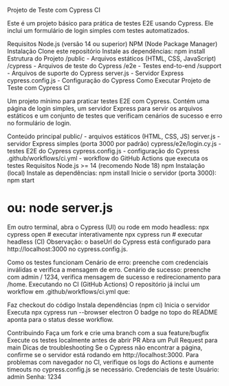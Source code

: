 Projeto de Teste com Cypress
CI

Este é um projeto básico para prática de testes E2E usando Cypress. Ele inclui um formulário de login simples com testes automatizados.

Requisitos
Node.js (versão 14 ou superior)
NPM (Node Package Manager)
Instalação
Clone este repositório
Instale as dependências:
npm install
Estrutura do Projeto
/public - Arquivos estáticos (HTML, CSS, JavaScript)
/cypress - Arquivos de teste do Cypress
/e2e - Testes end-to-end
/support - Arquivos de suporte do Cypress
server.js - Servidor Express
cypress.config.js - Configuração do Cypress
Como Executar
Projeto de Teste com Cypress
CI

Um projeto mínimo para praticar testes E2E com Cypress. Contém uma página de login simples, um servidor Express para servir os arquivos estáticos e um conjunto de testes que verificam cenários de sucesso e erro no formulário de login.

Conteúdo principal
public/ - arquivos estáticos (HTML, CSS, JS)
server.js - servidor Express simples (porta 3000 por padrão)
cypress/e2e/login.cy.js - testes E2E do Cypress
cypress.config.js - configuração do Cypress
.github/workflows/ci.yml - workflow do GitHub Actions que executa os testes
Requisitos
Node.js >= 14 (recomendo Node 18)
npm
Instalação (local)
Instale as dependências:
npm install
Inicie o servidor (porta 3000):
npm start
# ou: node server.js
Em outro terminal, abra o Cypress (UI) ou rode em modo headless:
npx cypress open    # executar interativamente
npx cypress run     # executar headless (CI)
Observação: o baseUrl do Cypress está configurado para http://localhost:3000 no cypress.config.js.

Como os testes funcionam
Cenário de erro: preenche com credenciais inválidas e verifica a mensagem de erro.
Cenário de sucesso: preenche com admin / 1234, verifica mensagem de sucesso e redirecionamento para /home.
Executando no CI (GitHub Actions)
O repositório já inclui um workflow em .github/workflows/ci.yml que:

Faz checkout do código
Instala dependências (npm ci)
Inicia o servidor
Executa npx cypress run --browser electron
O badge no topo do README aponta para o status desse workflow.

Contribuindo
Faça um fork e crie uma branch com a sua feature/bugfix
Execute os testes localmente antes de abrir PR
Abra um Pull Request para main
Dicas de troubleshooting
Se o Cypress não encontrar a página, confirme se o servidor está rodando em http://localhost:3000.
Para problemas com navegador no CI, verifique os logs do Actions e aumente timeouts no cypress.config.js se necessário.
Credenciais de teste
Usuário: admin
Senha: 1234
